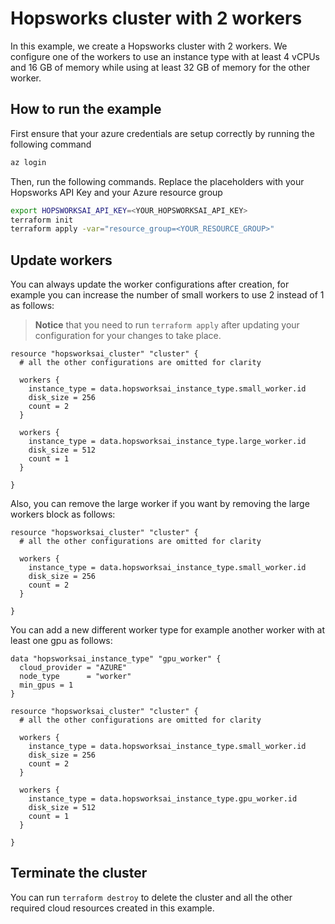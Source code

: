 # Hopsworks cluster with 2 workers

In this example, we create a Hopsworks cluster with 2 workers. We configure one of the workers to use an instance type with at least 4 vCPUs and 16 GB of memory while using at least 32 GB of memory for the other worker.

## How to run the example 
First ensure that your azure credentials are setup correctly by running the following command

```bash
az login 
```

Then, run the following commands. Replace the placeholders with your Hopsworks API Key and your Azure resource group

```bash
export HOPSWORKSAI_API_KEY=<YOUR_HOPSWORKSAI_API_KEY>
terraform init
terraform apply -var="resource_group=<YOUR_RESOURCE_GROUP>"
```

## Update workers 

You can always update the worker configurations after creation, for example you can increase the number of small workers to use 2 instead of 1 as follows:

> **Notice** that you need to run `terraform apply` after updating your configuration for your changes to take place.

```hcl
resource "hopsworksai_cluster" "cluster" {
  # all the other configurations are omitted for clarity 

  workers {
    instance_type = data.hopsworksai_instance_type.small_worker.id
    disk_size = 256
    count = 2
  }

  workers {
    instance_type = data.hopsworksai_instance_type.large_worker.id
    disk_size = 512
    count = 1
  }

}
```

Also, you can remove the large worker if you want by removing the large workers block as follows:

```hcl
resource "hopsworksai_cluster" "cluster" {
  # all the other configurations are omitted for clarity 

  workers {
    instance_type = data.hopsworksai_instance_type.small_worker.id
    disk_size = 256
    count = 2
  }

}
```

You can add a new different worker type for example another worker with at least one gpu as follows:

```hcl
data "hopsworksai_instance_type" "gpu_worker" {
  cloud_provider = "AZURE"
  node_type      = "worker"
  min_gpus = 1
}

resource "hopsworksai_cluster" "cluster" {
  # all the other configurations are omitted for clarity 

  workers {
    instance_type = data.hopsworksai_instance_type.small_worker.id
    disk_size = 256
    count = 2
  }

  workers {
    instance_type = data.hopsworksai_instance_type.gpu_worker.id
    disk_size = 512
    count = 1
  }

}
```

## Terminate the cluster

You can run `terraform destroy` to delete the cluster and all the other required cloud resources created in this example.